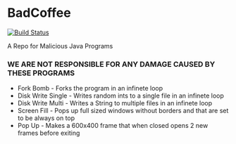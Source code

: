 # BadCoffee

[![Build Status](https://travis-ci.org/iboyperson/BadCoffee.svg?branch=master)](https://travis-ci.org/iboyperson/BadCoffee)

A Repo for Malicious Java Programs

### WE ARE NOT RESPONSIBLE FOR ANY DAMAGE CAUSED BY THESE PROGRAMS

* Fork Bomb - Forks the program in an infinete loop
* Disk Write Single - Writes random ints to a single file in an infinete loop 
* Disk Write Multi -  Writes a String to multiple files in an infinete loop
* Screen Fill - Pops up full sized windows without borders and that are set to be always on top
* Pop Up - Makes a 600x400 frame that when closed opens 2 new frames before exiting